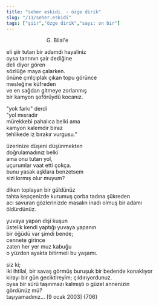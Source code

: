 ```yaml
---
title: "seher eskidi. - özge dirik"
slug: "/11/seher.eskidi"
tags: ["şiir","özge dirik","sayı: on bir"]
---
```

      
                    G. Bilal'e

eli şiir tutan bir adamdı hayaliniz  
oysa tanrının şair dediğine  
deli diyor gören  
sözlüğe maya çalarken.  
önüne çırılçıplak çıkan topu görünce  
mesleğine küfreden  
ve en sağdan gitmeye zorlanmış  
bir kamyon şoförüydü kocanız.

"yok farkı" derdi  
"yol mısradır  
mürekkebi pahalıca belki ama  
kamyon kalemdir biraz  
tehlikede iz bırakır vurgusu."

üzerinize düşeni düşünmekten  
doğrulamadınız belki  
ama onu tutan yol,  
uçurumlar vaat etti çokça.  
bunu yasak aşklara benzetsem  
sizi kırmış olur muyum?

diken toplayan bir güldünüz  
tahta kepçenizde kurumuş çorba tadına şükreden  
acı savuran gözlerinizde masalın inadı olmuş bir adamı  
öldürdünüz.

yuvaya yapan dişi kuşun  
üstelik kendi yaptığı yuvaya yapanın  
bir öğüdü var şimdi bende;  
cennete girince  
zaten her yer muz kabuğu  
o yüzden ayakta bitirmeli bu yaşamı.

siz ki;  
iki ihtilal, bir savaş görmüş buruşuk bir bedende konaklıyor  
kirayı bir gün geciktireyim; çıldırıyordunuz.  
oysa bir sürü taşınmazı kalmıştı o güzel annenizin  
gördünüz mü?  
taşıyamadınız...
\[9 ocak 2003\] {706}

